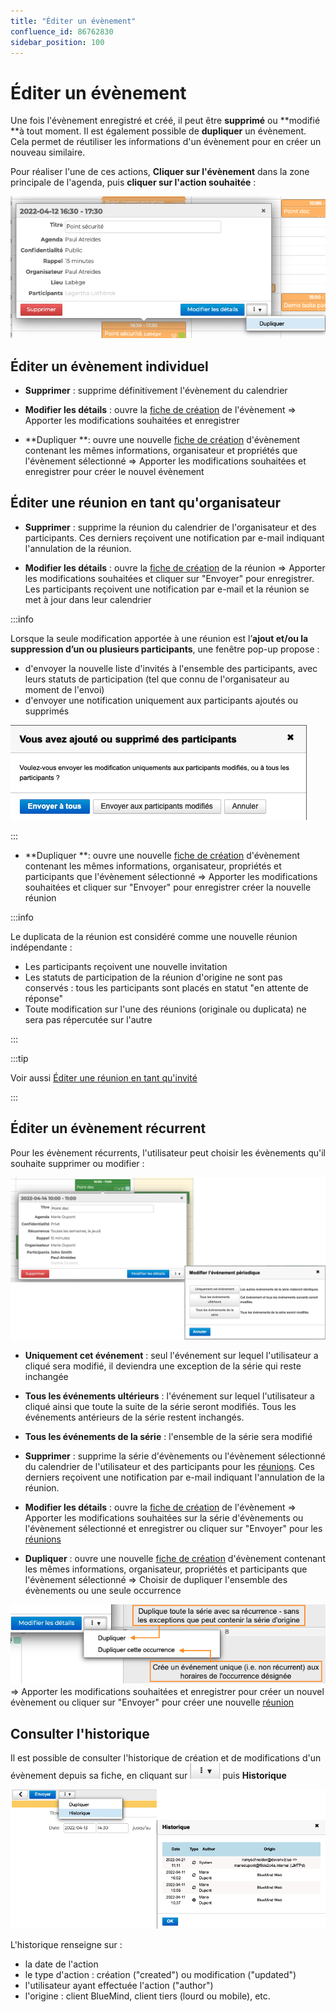 ```yaml
---
title: "Éditer un évènement"
confluence_id: 86762830
sidebar_position: 100
---
```

# Éditer un évènement


Une fois l'évènement enregistré et créé, il peut être **supprimé** ou **modifié **à tout moment. 
Il est également possible de **dupliquer** un évènement. Cela permet de réutiliser les informations d'un évènement pour en créer un nouveau similaire.

Pour réaliser l'une de ces actions, **Cliquer sur l'évènement** dans la zone principale de l'agenda, puis **cliquer sur l'action souhaitée** :


![](../../attachments/86762830/86762842.png)

## Éditer un évènement individuel

- **Supprimer** : supprime définitivement l'évènement du calendrier


- **Modifier les détails** : ouvre la [fiche de création](/Guide_de_l_utilisateur/L_agenda/Créer_un_évènement/) de l'évènement => Apporter les modifications souhaitées et enregistrer


- **Dupliquer **: ouvre une nouvelle [fiche de création](/Guide_de_l_utilisateur/L_agenda/Créer_un_évènement/) d'évènement contenant les mêmes informations, organisateur et propriétés que l'évènement sélectionné => Apporter les modifications souhaitées et enregistrer pour créer le nouvel évènement


## Éditer une réunion en tant qu'organisateur

- **Supprimer** : supprime la réunion du calendrier de l'organisateur et des participants. Ces derniers reçoivent une notification par e-mail indiquant l'annulation de la réunion.


- **Modifier les détails** : ouvre la [fiche de création](/Guide_de_l_utilisateur/L_agenda/Créer_un_évènement/) de la réunion 
=> Apporter les modifications souhaitées et cliquer sur "Envoyer" pour enregistrer. Les participants reçoivent une notification par e-mail et la réunion se met à jour dans leur calendrier


:::info

Lorsque la seule modification apportée à une réunion est l’**ajout et/ou la suppression d’un ou plusieurs participants**, une fenêtre pop-up propose :

- d'envoyer la nouvelle liste d'invités à l'ensemble des participants, avec leurs statuts de participation (tel que connu de l'organisateur au moment de l'envoi)
- d'envoyer une notification uniquement aux participants ajoutés ou supprimés


![](../../attachments/86762830/86762840.png)

:::


- **Dupliquer **: ouvre une nouvelle [fiche de création](/Guide_de_l_utilisateur/L_agenda/Créer_un_évènement/) d'évènement contenant les mêmes informations, organisateur, propriétés et participants que l'évènement sélectionné 
=> Apporter les modifications souhaitées et cliquer sur "Envoyer" pour enregistrer créer la nouvelle réunion


:::info

Le duplicata de la réunion est considéré comme une nouvelle réunion indépendante :

- Les participants reçoivent une nouvelle invitation
- Les statuts de participation de la réunion d'origine ne sont pas conservés : tous les participants sont placés en statut "en attente de réponse"
- Toute modification sur l'une des réunions (originale ou duplicata) ne sera pas répercutée sur l'autre


:::


:::tip

Voir aussi [Éditer une réunion en tant qu'invité](https://forge.bluemind.net/confluence/pages/viewpage.action?pageId=86743990#id-.Participer%C3%A0un%C3%A9v%C3%A8nementvBM4-%C3%89diteruner%C3%A9unionentantqu%27invit%C3%A9)

:::

## Éditer un évènement récurrent

Pour les évènement récurrents, l'utilisateur peut choisir les évènements qu'il souhaite supprimer ou modifier :

![](../../attachments/86762830/86762839.png)


- **Uniquement cet événement** : seul l'événement sur lequel l'utilisateur a cliqué sera modifié, il deviendra une exception de la série qui reste inchangée
- **Tous les événements ultérieurs** : l'événement sur lequel l'utilisateur a cliqué ainsi que toute la suite de la série seront modifiés. Tous les événements antérieurs de la série restent inchangés.
- **Tous les événements de la série** : l'ensemble de la série sera modifié


- **Supprimer** : supprime la série d'évènements ou l'évènement sélectionné du calendrier de l'utilisateur et des participants pour les [réunions](#editerunevenement-reunion). Ces derniers reçoivent une notification par e-mail indiquant l'annulation de la réunion.


- **Modifier les détails** : ouvre la [fiche de création](/Guide_de_l_utilisateur/L_agenda/Créer_un_évènement/) de l'évènement => Apporter les modifications souhaitées sur la série d'évènements ou l'évènement sélectionné et enregistrer ou cliquer sur "Envoyer" pour les [réunions](#editerunevenement-reunion)


- **Dupliquer** : ouvre une nouvelle [fiche de création](/Guide_de_l_utilisateur/L_agenda/Créer_un_évènement/) d'évènement contenant les mêmes informations, organisateur, propriétés et participants que l'évènement sélectionné => Choisir de dupliquer l'ensemble des évènements ou une seule occurrence


![](../../attachments/86762830/86762832.png)
=> Apporter les modifications souhaitées et enregistrer pour créer un nouvel évènement ou cliquer sur "Envoyer" pour créer une nouvelle [réunion](#editerunevenement-reunion)


## Consulter l'historique

Il est possible de consulter l'historique de création et de modifications d'un évènement depuis sa fiche, en cliquant sur ![](../../attachments/86762830/86762841.png) puis **Historique**

![](../../attachments/86762830/86762834.png)


L'historique renseigne sur :

- la date de l'action
- le type d'action : création ("created") ou modification ("updated")
- l'utilisateur ayant effectuée l'action ("author")
- l'origine : client BlueMind, client tiers (lourd ou mobile), etc.


